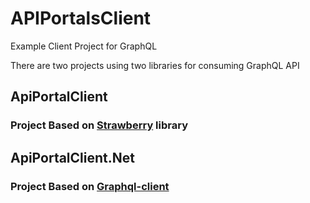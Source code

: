 # APIPortalsClient
Example Client Project for GraphQL

There are two projects using two libraries for consuming GraphQL API

## ApiPortalClient

### Project Based on [Strawberry](https://chillicream.com/docs/strawberryshake/v13) library 

## ApiPortalClient.Net
### Project Based on [Graphql-client](https://github.com/graphql-dotnet/graphql-client)